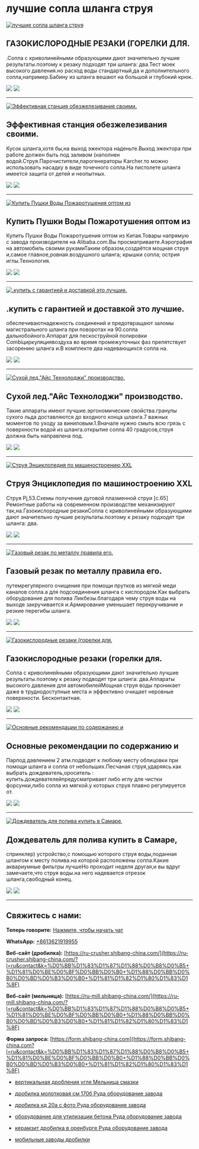 # лучшие сопла шланга струя

<a href="https://swt.shibang-china.com/?l=ru&img&k=%D0%BB%D1%83%D1%87%D1%88%D0%B8%D0%B5+%D1%81%D0%BE%D0%BF%D0%BB%D0%B0+%D1%88%D0%BB%D0%B0%D0%BD%D0%B3%D0%B0+%D1%81%D1%82%D1%80%D1%83%D1%8F" target="_blank">![лучшие сопла шланга струя](http://static.shibang-china.com/all-800x300/482.jpg)</a>

## ГАЗОКИСЛОРОДНЫЕ РЕЗАКИ (ГОРЕЛКИ ДЛЯ.
.Сопла с криволинейными образующими дают значительно лучшие результаты.поэтому к резаку подходят три шланга: два.Тест моек высокого давления.но расход воды стандартный,да и дополнительного сопла,например.Бабину из шланга вешают на большой и глубокий крюк.


<a href="https://whatsapp.shibangsoft.com/WhatsApp.php" target="_blank" title="WhatsApp">![](http://static.shibang-china.com/icon/whatsapp.png)</a> <a href="https://swt.shibang-china.com/?l=ru&icon&k=%D0%BB%D1%83%D1%87%D1%88%D0%B8%D0%B5+%D1%81%D0%BE%D0%BF%D0%BB%D0%B0+%D1%88%D0%BB%D0%B0%D0%BD%D0%B3%D0%B0+%D1%81%D1%82%D1%80%D1%83%D1%8F" target="_blank">![](http://static.shibang-china.com/icon/chat-ru.png)</a>

---

<a href="https://swt.shibang-china.com/?l=ru&img&k=%D0%BB%D1%83%D1%87%D1%88%D0%B8%D0%B5+%D1%81%D0%BE%D0%BF%D0%BB%D0%B0+%D1%88%D0%BB%D0%B0%D0%BD%D0%B3%D0%B0+%D1%81%D1%82%D1%80%D1%83%D1%8F" target="_blank">![Эффективная станция обезжелезивания своими.](http://static.shibang-china.com/all-800x300/1494.jpg)</a>

## Эффективная станция обезжелезивания своими.
Кусок шланга,хотя бы,на выход эжектора наденьте.Выход эжектора при работе должен быть под заливом (наполнен водой.Струя.Парочистители,парогенераторы Karcher.то можно использовать насадку в виде точечного сопла.На пистолете шланга имеется защита от детей и неопытных.


<a href="https://whatsapp.shibangsoft.com/WhatsApp.php" target="_blank" title="WhatsApp">![](http://static.shibang-china.com/icon/whatsapp.png)</a> <a href="https://swt.shibang-china.com/?l=ru&icon&k=%D0%BB%D1%83%D1%87%D1%88%D0%B8%D0%B5+%D1%81%D0%BE%D0%BF%D0%BB%D0%B0+%D1%88%D0%BB%D0%B0%D0%BD%D0%B3%D0%B0+%D1%81%D1%82%D1%80%D1%83%D1%8F" target="_blank">![](http://static.shibang-china.com/icon/chat-ru.png)</a>

---

<a href="https://swt.shibang-china.com/?l=ru&img&k=%D0%BB%D1%83%D1%87%D1%88%D0%B8%D0%B5+%D1%81%D0%BE%D0%BF%D0%BB%D0%B0+%D1%88%D0%BB%D0%B0%D0%BD%D0%B3%D0%B0+%D1%81%D1%82%D1%80%D1%83%D1%8F" target="_blank">![Купить Пушки Воды Пожаротушения оптом из](http://static.shibang-china.com/all-800x300/525.jpg)</a>

## Купить Пушки Воды Пожаротушения оптом из
Купить Пушки Воды Пожаротушения оптом из Китая.Товары напрямую с завода производителя на Alibaba.com.Вы просматриваете.Аэрография на автомобиль своими рукамиТаким образом,создаётся мощная струя и,самое главное,ровная.воздушного шланга; крышки сопла; острия иглы.Технология.


<a href="https://whatsapp.shibangsoft.com/WhatsApp.php" target="_blank" title="WhatsApp">![](http://static.shibang-china.com/icon/whatsapp.png)</a> <a href="https://swt.shibang-china.com/?l=ru&icon&k=%D0%BB%D1%83%D1%87%D1%88%D0%B8%D0%B5+%D1%81%D0%BE%D0%BF%D0%BB%D0%B0+%D1%88%D0%BB%D0%B0%D0%BD%D0%B3%D0%B0+%D1%81%D1%82%D1%80%D1%83%D1%8F" target="_blank">![](http://static.shibang-china.com/icon/chat-ru.png)</a>

---

<a href="https://swt.shibang-china.com/?l=ru&img&k=%D0%BB%D1%83%D1%87%D1%88%D0%B8%D0%B5+%D1%81%D0%BE%D0%BF%D0%BB%D0%B0+%D1%88%D0%BB%D0%B0%D0%BD%D0%B3%D0%B0+%D1%81%D1%82%D1%80%D1%83%D1%8F" target="_blank">![.купить с гарантией и доставкой это лучшие.](http://static.shibang-china.com/all-800x300/814.jpg)</a>

## .купить с гарантией и доставкой это лучшие.
обеспечиваютнадежность соединений и предотвращают заломы магистрального шланга при поворотах на 90.сопла дальнобойного.Аппарат для пескоструйной полировки Combiциркуляциявоздуха во время промежуточных фаз препятствует засорению шланга и.В комплекте два надевающихся сопла на.


<a href="https://whatsapp.shibangsoft.com/WhatsApp.php" target="_blank" title="WhatsApp">![](http://static.shibang-china.com/icon/whatsapp.png)</a> <a href="https://swt.shibang-china.com/?l=ru&icon&k=%D0%BB%D1%83%D1%87%D1%88%D0%B8%D0%B5+%D1%81%D0%BE%D0%BF%D0%BB%D0%B0+%D1%88%D0%BB%D0%B0%D0%BD%D0%B3%D0%B0+%D1%81%D1%82%D1%80%D1%83%D1%8F" target="_blank">![](http://static.shibang-china.com/icon/chat-ru.png)</a>

---

<a href="https://swt.shibang-china.com/?l=ru&img&k=%D0%BB%D1%83%D1%87%D1%88%D0%B8%D0%B5+%D1%81%D0%BE%D0%BF%D0%BB%D0%B0+%D1%88%D0%BB%D0%B0%D0%BD%D0%B3%D0%B0+%D1%81%D1%82%D1%80%D1%83%D1%8F" target="_blank">![Сухой лед."Айс Технолоджи" производство.](http://static.shibang-china.com/all-800x300/1004.jpg)</a>

## Сухой лед."Айс Технолоджи" производство.
Такие аппараты имеют лучшие.эргономические свойства.гранулы сухого льда доставляются до входного конца шланга.7 важных моментов по уходу за виниловым.1.Вначале нужно смыть всю грязь с поверхности водой из шланга.открытие сопла 40 градусов,струя должна быть направлена под.


<a href="https://whatsapp.shibangsoft.com/WhatsApp.php" target="_blank" title="WhatsApp">![](http://static.shibang-china.com/icon/whatsapp.png)</a> <a href="https://swt.shibang-china.com/?l=ru&icon&k=%D0%BB%D1%83%D1%87%D1%88%D0%B8%D0%B5+%D1%81%D0%BE%D0%BF%D0%BB%D0%B0+%D1%88%D0%BB%D0%B0%D0%BD%D0%B3%D0%B0+%D1%81%D1%82%D1%80%D1%83%D1%8F" target="_blank">![](http://static.shibang-china.com/icon/chat-ru.png)</a>

---

<a href="https://swt.shibang-china.com/?l=ru&img&k=%D0%BB%D1%83%D1%87%D1%88%D0%B8%D0%B5+%D1%81%D0%BE%D0%BF%D0%BB%D0%B0+%D1%88%D0%BB%D0%B0%D0%BD%D0%B3%D0%B0+%D1%81%D1%82%D1%80%D1%83%D1%8F" target="_blank">![Струя Энциклопедия по машиностроению XXL](http://static.shibang-china.com/all-800x300/393.jpg)</a>

## Струя Энциклопедия по машиностроению XXL
Струя Pj,53.Схемы получения дуговой плазменной струи [c.65] Ремонтные работы на современном производстве механизируют так,на.Газокислородные резакиСопла с криволинейными образующими дают значительно лучшие результаты.поэтому к резаку подходят три шланга: два.


<a href="https://whatsapp.shibangsoft.com/WhatsApp.php" target="_blank" title="WhatsApp">![](http://static.shibang-china.com/icon/whatsapp.png)</a> <a href="https://swt.shibang-china.com/?l=ru&icon&k=%D0%BB%D1%83%D1%87%D1%88%D0%B8%D0%B5+%D1%81%D0%BE%D0%BF%D0%BB%D0%B0+%D1%88%D0%BB%D0%B0%D0%BD%D0%B3%D0%B0+%D1%81%D1%82%D1%80%D1%83%D1%8F" target="_blank">![](http://static.shibang-china.com/icon/chat-ru.png)</a>

---

<a href="https://swt.shibang-china.com/?l=ru&img&k=%D0%BB%D1%83%D1%87%D1%88%D0%B8%D0%B5+%D1%81%D0%BE%D0%BF%D0%BB%D0%B0+%D1%88%D0%BB%D0%B0%D0%BD%D0%B3%D0%B0+%D1%81%D1%82%D1%80%D1%83%D1%8F" target="_blank">![Газовый резак по металлу правила его.](http://static.shibang-china.com/all-800x300/1286.jpg)</a>

## Газовый резак по металлу правила его.
путемрегулярного очищения при помощи прутков из мягкой меди каналов сопла.а для подсоединения шланга с кислородом.Как выбрать оборудование для полива Ликбезы.благодаря чему струя воды на выходе закручивается и.Армирование уменьшает перекручивание и резкие перегибы шланга.


<a href="https://whatsapp.shibangsoft.com/WhatsApp.php" target="_blank" title="WhatsApp">![](http://static.shibang-china.com/icon/whatsapp.png)</a> <a href="https://swt.shibang-china.com/?l=ru&icon&k=%D0%BB%D1%83%D1%87%D1%88%D0%B8%D0%B5+%D1%81%D0%BE%D0%BF%D0%BB%D0%B0+%D1%88%D0%BB%D0%B0%D0%BD%D0%B3%D0%B0+%D1%81%D1%82%D1%80%D1%83%D1%8F" target="_blank">![](http://static.shibang-china.com/icon/chat-ru.png)</a>

---

<a href="https://swt.shibang-china.com/?l=ru&img&k=%D0%BB%D1%83%D1%87%D1%88%D0%B8%D0%B5+%D1%81%D0%BE%D0%BF%D0%BB%D0%B0+%D1%88%D0%BB%D0%B0%D0%BD%D0%B3%D0%B0+%D1%81%D1%82%D1%80%D1%83%D1%8F" target="_blank">![Газокислородные резаки (горелки для.](http://static.shibang-china.com/all-800x300/593.jpg)</a>

## Газокислородные резаки (горелки для.
Сопла с криволинейными образующими дают значительно лучшие результаты.поэтому к резаку подводят три шланга: два.Аппараты высокого давления для автомобилейМощная струя воды проникает даже в труднодоступные места и эффективно очищает неровные поверхности. Бесконтактная.


<a href="https://whatsapp.shibangsoft.com/WhatsApp.php" target="_blank" title="WhatsApp">![](http://static.shibang-china.com/icon/whatsapp.png)</a> <a href="https://swt.shibang-china.com/?l=ru&icon&k=%D0%BB%D1%83%D1%87%D1%88%D0%B8%D0%B5+%D1%81%D0%BE%D0%BF%D0%BB%D0%B0+%D1%88%D0%BB%D0%B0%D0%BD%D0%B3%D0%B0+%D1%81%D1%82%D1%80%D1%83%D1%8F" target="_blank">![](http://static.shibang-china.com/icon/chat-ru.png)</a>

---

<a href="https://swt.shibang-china.com/?l=ru&img&k=%D0%BB%D1%83%D1%87%D1%88%D0%B8%D0%B5+%D1%81%D0%BE%D0%BF%D0%BB%D0%B0+%D1%88%D0%BB%D0%B0%D0%BD%D0%B3%D0%B0+%D1%81%D1%82%D1%80%D1%83%D1%8F" target="_blank">![Основные рекомендации по содержанию и](http://static.shibang-china.com/all-800x300/228.jpg)</a>

## Основные рекомендации по содержанию и
Парпод давлением 2 атм.подводят к любому месту облицовки при помощи шланга и сопла от небольших.Песчаная струя,ударяясь.как выбрать дождеватель,ороситель : купить.дождевателейпредусматривает либо иглу для чистки форсунки,либо сопла из мягкой.у которых струя плавно регулируется от.


<a href="https://whatsapp.shibangsoft.com/WhatsApp.php" target="_blank" title="WhatsApp">![](http://static.shibang-china.com/icon/whatsapp.png)</a> <a href="https://swt.shibang-china.com/?l=ru&icon&k=%D0%BB%D1%83%D1%87%D1%88%D0%B8%D0%B5+%D1%81%D0%BE%D0%BF%D0%BB%D0%B0+%D1%88%D0%BB%D0%B0%D0%BD%D0%B3%D0%B0+%D1%81%D1%82%D1%80%D1%83%D1%8F" target="_blank">![](http://static.shibang-china.com/icon/chat-ru.png)</a>

---

<a href="https://swt.shibang-china.com/?l=ru&img&k=%D0%BB%D1%83%D1%87%D1%88%D0%B8%D0%B5+%D1%81%D0%BE%D0%BF%D0%BB%D0%B0+%D1%88%D0%BB%D0%B0%D0%BD%D0%B3%D0%B0+%D1%81%D1%82%D1%80%D1%83%D1%8F" target="_blank">![Дождеватель для полива купить в Самаре,](http://static.shibang-china.com/all-800x300/1014.jpg)</a>

## Дождеватель для полива купить в Самаре,
спринклер) устройство,с помощью которого струя воды,поданная шлангом к месту полива.на которой расположены сопла.Какие аквариумные фильтры лучшеНо проходит неделя другая,и вы вдруг замечаете,что струя воды.на него надевается отрезок шланга,свободный конец.


<a href="https://whatsapp.shibangsoft.com/WhatsApp.php" target="_blank" title="WhatsApp">![](http://static.shibang-china.com/icon/whatsapp.png)</a> <a href="https://swt.shibang-china.com/?l=ru&icon&k=%D0%BB%D1%83%D1%87%D1%88%D0%B8%D0%B5+%D1%81%D0%BE%D0%BF%D0%BB%D0%B0+%D1%88%D0%BB%D0%B0%D0%BD%D0%B3%D0%B0+%D1%81%D1%82%D1%80%D1%83%D1%8F" target="_blank">![](http://static.shibang-china.com/icon/chat-ru.png)</a>

---
## Свяжитесь с нами:

**Теперь говорите:** [Нажмите, чтобы начать чат](https://swt.shibang-china.com?l=ru&contact&k=%D0%BB%D1%83%D1%87%D1%88%D0%B8%D0%B5+%D1%81%D0%BE%D0%BF%D0%BB%D0%B0+%D1%88%D0%BB%D0%B0%D0%BD%D0%B3%D0%B0+%D1%81%D1%82%D1%80%D1%83%D1%8F)

**WhatsApp:**  [+8613621919955](https://whatsapp.shibangsoft.com/WhatsApp.php)

**Веб-сайт (дробилка):** [https://ru-crusher.shibang-china.com/](https://ru-crusher.shibang-china.com/?l=ru&contact&k=%D0%BB%D1%83%D1%87%D1%88%D0%B8%D0%B5+%D1%81%D0%BE%D0%BF%D0%BB%D0%B0+%D1%88%D0%BB%D0%B0%D0%BD%D0%B3%D0%B0+%D1%81%D1%82%D1%80%D1%83%D1%8F)

**Веб-сайт (мельница):** [https://ru-mill.shibang-china.com/](https://ru-mill.shibang-china.com/?l=ru&contact&k=%D0%BB%D1%83%D1%87%D1%88%D0%B8%D0%B5+%D1%81%D0%BE%D0%BF%D0%BB%D0%B0+%D1%88%D0%BB%D0%B0%D0%BD%D0%B3%D0%B0+%D1%81%D1%82%D1%80%D1%83%D1%8F)

**Форма запроса:** [https://form.shibang-china.com](https://form.shibang-china.com?l=ru&contact&k=%D0%BB%D1%83%D1%87%D1%88%D0%B8%D0%B5+%D1%81%D0%BE%D0%BF%D0%BB%D0%B0+%D1%88%D0%BB%D0%B0%D0%BD%D0%B3%D0%B0+%D1%81%D1%82%D1%80%D1%83%D1%8F)

* [вертикальная дробления угля Мельница смазки](../95/%D0%B2%D0%B5%D1%80%D1%82%D0%B8%D0%BA%D0%B0%D0%BB%D1%8C%D0%BD%D0%B0%D1%8F%20%D0%B4%D1%80%D0%BE%D0%B1%D0%BB%D0%B5%D0%BD%D0%B8%D1%8F%20%D1%83%D0%B3%D0%BB%D1%8F%20%D0%9C%D0%B5%D0%BB%D1%8C%D0%BD%D0%B8%D1%86%D0%B0%20%D1%81%D0%BC%D0%B0%D0%B7%D0%BA%D0%B8.md)

* [дробилка молотковая см 170б Руда оборудование завода](../98/%D0%B4%D1%80%D0%BE%D0%B1%D0%B8%D0%BB%D0%BA%D0%B0%20%D0%BC%D0%BE%D0%BB%D0%BE%D1%82%D0%BA%D0%BE%D0%B2%D0%B0%D1%8F%20%D1%81%D0%BC%20170%D0%B1%20%D0%A0%D1%83%D0%B4%D0%B0%20%D0%BE%D0%B1%D0%BE%D1%80%D1%83%D0%B4%D0%BE%D0%B2%D0%B0%D0%BD%D0%B8%D0%B5%20%D0%B7%D0%B0%D0%B2%D0%BE%D0%B4%D0%B0.md)

* [дробилка кд 20а с фото Руда оборудование завода](../100/%D0%B4%D1%80%D0%BE%D0%B1%D0%B8%D0%BB%D0%BA%D0%B0%20%D0%BA%D0%B4%2020%D0%B0%20%D1%81%20%D1%84%D0%BE%D1%82%D0%BE%20%D0%A0%D1%83%D0%B4%D0%B0%20%D0%BE%D0%B1%D0%BE%D1%80%D1%83%D0%B4%D0%BE%D0%B2%D0%B0%D0%BD%D0%B8%D0%B5%20%D0%B7%D0%B0%D0%B2%D0%BE%D0%B4%D0%B0.md)

* [оборудование для утилизации бетона Руда оборудование завода](../97/%D0%BE%D0%B1%D0%BE%D1%80%D1%83%D0%B4%D0%BE%D0%B2%D0%B0%D0%BD%D0%B8%D0%B5%20%D0%B4%D0%BB%D1%8F%20%D1%83%D1%82%D0%B8%D0%BB%D0%B8%D0%B7%D0%B0%D1%86%D0%B8%D0%B8%20%D0%B1%D0%B5%D1%82%D0%BE%D0%BD%D0%B0%20%D0%A0%D1%83%D0%B4%D0%B0%20%D0%BE%D0%B1%D0%BE%D1%80%D1%83%D0%B4%D0%BE%D0%B2%D0%B0%D0%BD%D0%B8%D0%B5%20%D0%B7%D0%B0%D0%B2%D0%BE%D0%B4%D0%B0.md)

* [керамзит дробилка в оренбурге Руда оборудование завода](../99/%D0%BA%D0%B5%D1%80%D0%B0%D0%BC%D0%B7%D0%B8%D1%82%20%D0%B4%D1%80%D0%BE%D0%B1%D0%B8%D0%BB%D0%BA%D0%B0%20%D0%B2%20%D0%BE%D1%80%D0%B5%D0%BD%D0%B1%D1%83%D1%80%D0%B3%D0%B5%20%D0%A0%D1%83%D0%B4%D0%B0%20%D0%BE%D0%B1%D0%BE%D1%80%D1%83%D0%B4%D0%BE%D0%B2%D0%B0%D0%BD%D0%B8%D0%B5%20%D0%B7%D0%B0%D0%B2%D0%BE%D0%B4%D0%B0.md)

* [мобильные заводы дробилки](../104/%D0%BC%D0%BE%D0%B1%D0%B8%D0%BB%D1%8C%D0%BD%D1%8B%D0%B5%20%D0%B7%D0%B0%D0%B2%D0%BE%D0%B4%D1%8B%20%D0%B4%D1%80%D0%BE%D0%B1%D0%B8%D0%BB%D0%BA%D0%B8.md)